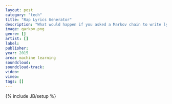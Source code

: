 ```yaml
---
layout: post
category: "tech"
title: "Rap Lyrics Generator"
description: "What would happen if you asked a Markov chain to write lyrics?"
image: garkov.png
genre: []
artist: []
label: 
publisher: 
year: 2015
area: machine learning
soundcloud: 
soundcloud-track: 
video: 
vimeo: 
tags: []
---
```

{% include JB/setup %}
